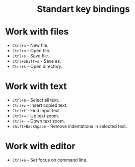 <h1 align="center">Standart key bindings</h1>

# Work with files

* `Ctrl+n` - New file.
* `Ctrl+o` - Open file.
* `Ctrl+s` - Save file.
* `Ctrl+Shift+s` - Save as.
* `Ctrl+k` - Open directory.

# Work with text

* `Ctrl+a` - Select all text.
* `Ctrl+v` - Insert copied text.
* `Ctrl+f` - Find input text.
* `Ctrl+=` - Up text zoom.
* `Ctrl+-` - Down text zoom.
* `Shift+BackSpace` - Remove indentations in selected text.

# Work with editor

* `Ctrl+e` - Set focus on command line.